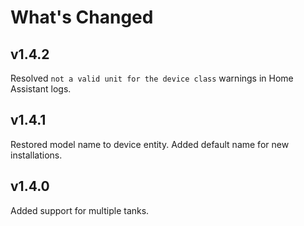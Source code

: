 # What's Changed

## v1.4.2

Resolved `not a valid unit for the device class` warnings in Home Assistant logs.

## v1.4.1

Restored model name to device entity. Added default name for new installations.

## v1.4.0

Added support for multiple tanks.
